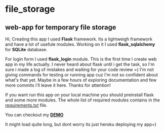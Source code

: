 # file_storage
## web-app for temporary file storage 

Hi, Creating this app I used **Flask** framework. 
Its a lightweigh framework and have a lot of usefule modules. 
Working on it I used **flask_sqlalchemy** for **SQLite** database. 

For login form I used **flask_login** module.
This is the first time I create web app in my life actually. I never heard about flask until i get the task, 
so I'm sure i made a log of mistakes and waiting for your code review =)
I'm not giving commands for testing or running app cuz I'm not so confident about what's that yet. 
Maybe in a few hours of exploring documentation and few more commits i'll leave it here. Thanks for attention!


If you want run this app on your local machine you should preinstall flask and some more modules. 
The whole list of required modules contains in the [requirements.txt](/requirements.txt) file. 

You can checkout my **[DEMO](https://flask-file-server.herokuapp.com)**

It might load quite long, but dont worry its just heroku deploying my app=)
